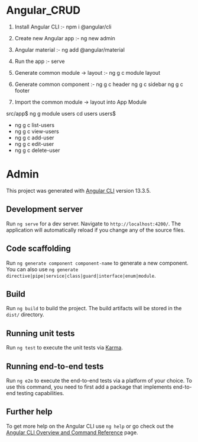 
# Angular_CRUD 

1. Install Angular CLI
:- npm i @angular/cli

2. Create new Angular app
:- ng new admin

3. Angular material
:- ng add @angular/material

4. Run the app
:- serve

5. Generate common module -> layout
:- ng g c module layout

6. Generate common component
:- ng g c header
   ng g c sidebar
   ng g c footer

7. Import the common module -> layout into App Module
 
src/app$ ng g module users
cd users
users$
- ng g c list-users 
- ng g c view-users
- ng g c add-user
- ng g c edit-user
- ng g c delete-user















# Admin

This project was generated with [Angular CLI](https://github.com/angular/angular-cli) version 13.3.5.

## Development server

Run `ng serve` for a dev server. Navigate to `http://localhost:4200/`. The application will automatically reload if you change any of the source files.

## Code scaffolding

Run `ng generate component component-name` to generate a new component. You can also use `ng generate directive|pipe|service|class|guard|interface|enum|module`.

## Build

Run `ng build` to build the project. The build artifacts will be stored in the `dist/` directory.

## Running unit tests

Run `ng test` to execute the unit tests via [Karma](https://karma-runner.github.io).

## Running end-to-end tests

Run `ng e2e` to execute the end-to-end tests via a platform of your choice. To use this command, you need to first add a package that implements end-to-end testing capabilities.

## Further help

To get more help on the Angular CLI use `ng help` or go check out the [Angular CLI Overview and Command Reference](https://angular.io/cli) page.
